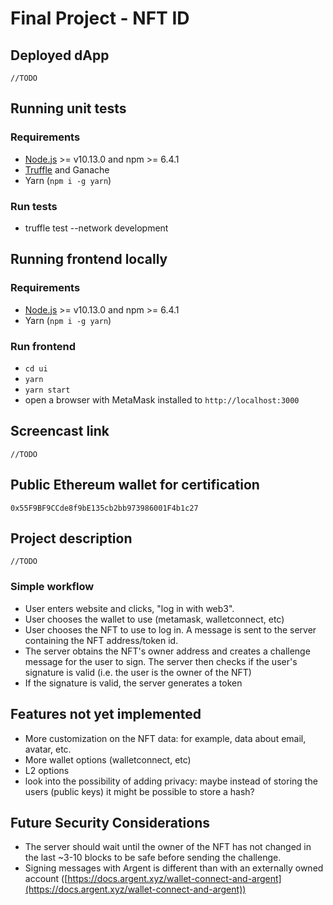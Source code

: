 # Final Project - NFT ID

## Deployed dApp
`//TODO`

## Running unit tests
### Requirements
- [Node.js](https://nodejs.org/) >= v10.13.0 and npm >= 6.4.1
- [Truffle](https://www.npmjs.com/package/truffle) and Ganache
- Yarn (`npm i -g yarn`)

### Run tests
- truffle test --network development

## Running frontend locally
### Requirements
- [Node.js](https://nodejs.org/) >= v10.13.0 and npm >= 6.4.1
- Yarn (`npm i -g yarn`)

### Run frontend
- `cd ui`
- `yarn`
- `yarn start`
- open a browser with MetaMask installed to `http://localhost:3000`

## Screencast link
`//TODO`

## Public Ethereum wallet for certification
`0x55F9BF9CCde8f9bE135cb2bb973986001F4b1c27`

## Project description
`//TODO`
### Simple workflow
* User enters website and clicks, "log in with web3".
* User chooses the wallet to use (metamask, walletconnect, etc)
* User chooses the NFT to use to log in. A message is sent to the server containing the NFT address/token id.
* The server obtains the NFT's owner address and creates a challenge message for the user to sign. The server then checks if the user's signature is valid (i.e. the user is the owner of the NFT)
* If the signature is valid, the server generates a token

## Features not yet implemented
* More customization on the NFT data: for example, data about email, avatar, etc.
* More wallet options (walletconnect, etc)
* L2 options
* look into the possibility of adding privacy: maybe instead of storing the users (public keys) it might be possible to store a hash?

## Future Security Considerations
* The server should wait until the owner of the NFT has not changed in the last ~3-10 blocks to be safe before sending the challenge.
* Signing messages with Argent is different than with an externally owned account ([https://docs.argent.xyz/wallet-connect-and-argent](https://docs.argent.xyz/wallet-connect-and-argent))
